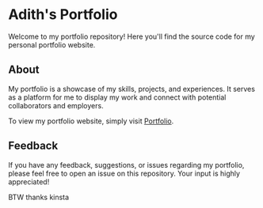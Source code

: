 # Adith's Portfolio

Welcome to my portfolio repository! Here you'll find the source code for my personal portfolio website.

## About

My portfolio is a showcase of my skills, projects, and experiences. It serves as a platform for me to display my work and connect with potential collaborators and employers.


To view my portfolio website, simply visit [Portfolio](https://adith-p.github.io/adith-portfolio/).

## Feedback

If you have any feedback, suggestions, or issues regarding my portfolio, please feel free to open an issue on this repository. Your input is highly appreciated!

BTW thanks kinsta
